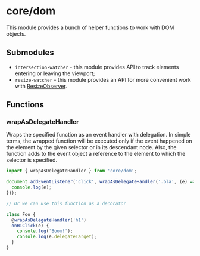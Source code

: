# core/dom

This module provides a bunch of helper functions to work with DOM objects.

## Submodules

* `intersection-watcher` - this module provides API to track elements entering or leaving the viewport;
* `resize-watcher` - this module provides an API for more convenient work with [ResizeObserver](https://developer.mozilla.org/en-US/docs/Web/API/ResizeObserver).

## Functions

### wrapAsDelegateHandler

Wraps the specified function as an event handler with delegation.
In simple terms, the wrapped function will be executed only if the event happened on the element by the given
selector or in its descendant node. Also, the function adds to the event object a reference to the element to which
the selector is specified.

```js
import { wrapAsDelegateHandler } from 'core/dom';

document.addEventListener('click', wrapAsDelegateHandler('.bla', (e) => {
  console.log(e);
}));

// Or we can use this function as a decorator

class Foo {
  @wrapAsDelegateHandler('h1')
  onH1Click(e) {
    console.log('Boom!');
    console.log(e.delegateTarget);
  }
}
```
